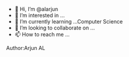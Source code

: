 - 👋 Hi, I’m @alarjun
- 👀 I’m interested in ... 
- 🌱 I’m currently learning ...Computer Science
- 💞️ I’m looking to collaborate on ...
- 📫 How to reach me ...

<!---
alarjun/alarjun is a ✨ special ✨ repository because its `README.md` (this file) appears on your GitHub profile.
You can click the Preview link to take a look at your changes.
--->
Author:Arjun AL

